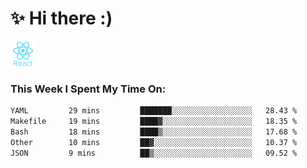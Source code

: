 <h1 align="left">✨ Hi there :)</h1>

  <a href="https://reactjs.org/" target="_blank" rel="noreferrer">   
    <img src="https://raw.githubusercontent.com/devicons/devicon/master/icons/react/react-original-wordmark.svg" alt="react" width="40"     
    height="40"/></a>
 
<h3 align="left">This Week I Spent My Time On:</h3>
<!--START_SECTION:waka-->

```txt
YAML         29 mins         ███████░░░░░░░░░░░░░░░░░░   28.43 %
Makefile     19 mins         ████▓░░░░░░░░░░░░░░░░░░░░   18.35 %
Bash         18 mins         ████▒░░░░░░░░░░░░░░░░░░░░   17.68 %
Other        10 mins         ██▓░░░░░░░░░░░░░░░░░░░░░░   10.37 %
JSON         9 mins          ██▒░░░░░░░░░░░░░░░░░░░░░░   09.52 %
```

<!--END_SECTION:waka-->

